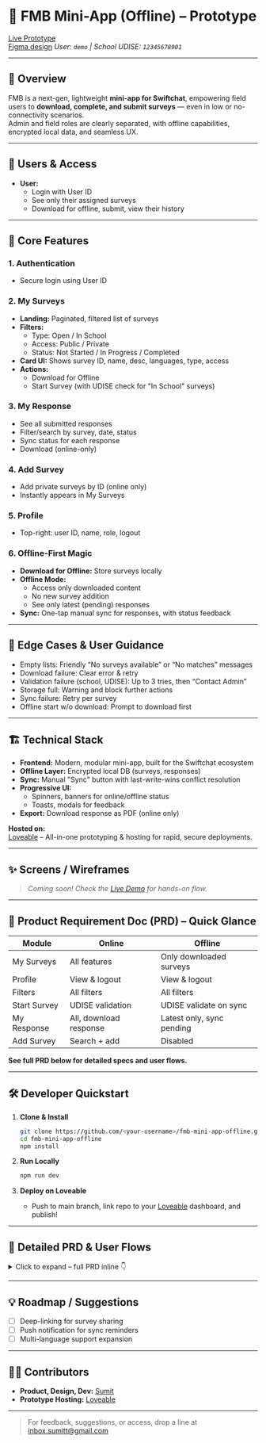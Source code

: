 # 🌟 FMB Mini-App (Offline) – Prototype

[Live Prototype](https://fmb-demo.lovable.app/)  
[Figma design](https://www.figma.com/design/VoNQ5U0erDfiTZzi5xgvto/FMB-mini-App?node-id=0-1&t=QF2AohzSSJnLkTUi-1)
_User: `demo` | School UDISE: `12345678901`_

---

## 🧭 Overview

FMB is a next-gen, lightweight **mini-app for Swiftchat**, empowering field users to **download, complete, and submit surveys** — even in low or no-connectivity scenarios.  
Admin and field roles are clearly separated, with offline capabilities, encrypted local data, and seamless UX.

---

## 👥 Users & Access

- **User:**  
  - Login with User ID   
  - See only their assigned surveys  
  - Download for offline, submit, view their history

---

## 🚀 Core Features

### 1. Authentication  
- Secure login using User ID  

### 2. **My Surveys**  
- **Landing:** Paginated, filtered list of surveys  
- **Filters:**  
  - Type: Open / In School  
  - Access: Public / Private  
  - Status: Not Started / In Progress / Completed  
- **Card UI:** Shows survey ID, name, desc, languages, type, access  
- **Actions:**  
  - Download for Offline  
  - Start Survey (with UDISE check for "In School" surveys)

### 3. **My Response**  
- See all submitted responses  
- Filter/search by survey, date, status  
- Sync status for each response  
- Download (online-only)

### 4. **Add Survey**  
- Add private surveys by ID (online only)  
- Instantly appears in My Surveys

### 5. **Profile**  
- Top-right: user ID, name, role, logout

### 6. **Offline-First Magic**  
- **Download for Offline:** Store surveys locally  
- **Offline Mode:**  
  - Access only downloaded content  
  - No new survey addition  
  - See only latest (pending) responses  
- **Sync:** One-tap manual sync for responses, with status feedback

---

## 🔗 Edge Cases & User Guidance

- Empty lists: Friendly “No surveys available” or “No matches” messages  
- Download failure: Clear error & retry  
- Validation failure (school, UDISE): Up to 3 tries, then “Contact Admin”  
- Storage full: Warning and block further actions  
- Sync failure: Retry per survey  
- Offline start w/o download: Prompt to download first

---

## 🏗️ Technical Stack

- **Frontend:** Modern, modular mini-app, built for the Swiftchat ecosystem  
- **Offline Layer:** Encrypted local DB (surveys, responses)  
- **Sync:** Manual "Sync" button with last-write-wins conflict resolution  
- **Progressive UI:**  
  - Spinners, banners for online/offline status  
  - Toasts, modals for feedback  
- **Export:** Download response as PDF (online only)

**Hosted on:**  
[Loveable](https://lovable.app) – All-in-one prototyping & hosting for rapid, secure deployments.

---

## ✨ Screens / Wireframes

> *Coming soon! Check the [Live Demo](https://fmb-demo.lovable.app/) for hands-on flow.*

---

## 📜 Product Requirement Doc (PRD) – Quick Glance

| **Module**     | **Online** | **Offline** |
|----------------|------------|-------------|
| My Surveys     | All features | Only downloaded surveys |
| Profile        | View & logout | View & logout |
| Filters        | All filters | All filters |
| Start Survey   | UDISE validation | UDISE validate on sync |
| My Response    | All, download response | Latest only, sync pending |
| Add Survey     | Search + add | Disabled |

**See full PRD below for detailed specs and user flows.**

---

## 🛠️ Developer Quickstart

1. **Clone & Install**  
   ```sh
   git clone https://github.com/<your-username>/fmb-mini-app-offline.git
   cd fmb-mini-app-offline
   npm install


2. **Run Locally**

   ```sh
   npm run dev
   ```
3. **Deploy on Loveable**

   * Push to main branch, link repo to your [Loveable](https://lovable.app) dashboard, and publish!

---

## 📖 Detailed PRD & User Flows

<details>
<summary>Click to expand – full PRD inline 👇</summary>

### 1. Login & Authentication

* User enters ID
* Authenticated session scoped to their hierarchy

### 2. Survey List & Download

* User sees only allowed surveys
* Filters for quick access (type, access, status)
* **Download for Offline:** Spinner → Downloaded state

### 3. Survey Taking

* In School: UDISE entry required, verified live or at sync
* Offline mode: Must pre-download

### 4. My Response

* All responses listed (filtered, paginated)
* Sync status visible per response (Synced / Pending)
* Downloadable as PDF (online only)

### 5. Add Survey

* Only online
* Disabled offline with modal prompt

### 6. Profile

* View user info, logout

### 7. Offline/Online UI

* Persistent banner
* Disabled actions as appropriate

### 8. Edge Cases

* Empty, error, storage, network, validation flows with user guidance

</details>

---

## 💡 Roadmap / Suggestions

* [ ] Deep-linking for survey sharing
* [ ] Push notification for sync reminders
* [ ] Multi-language support expansion

---

## 👩‍💻 Contributors

* **Product, Design, Dev:** [Sumit](https://www.linkedin.com/in/in-sumit) 
* **Prototype Hosting:** [Loveable](https://lovable.app)

---

> For feedback, suggestions, or access, drop a line at [inbox.sumitt@gmail.com](mailto:inbox.sumitt@gmail.com)
